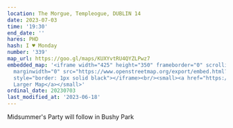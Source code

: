 ```yaml
---
location: The Morgue, Templeogue, DUBLIN 14
date: 2023-07-03
time: '19:30'
end_date: ''
hares: PHD
hash: I ♥ Monday
number: '339'
map_url: https://goo.gl/maps/KUXYvtRU4QYZLPwz7
embedded_map: '<iframe width="425" height="350" frameborder="0" scrolling="no" marginheight="0"
  marginwidth="0" src="https://www.openstreetmap.org/export/embed.html?bbox=-6.304049491882325%2C53.29769328892673%2C-6.3016435503959665%2C53.299070279923065&amp;layer=mapnik&amp;marker=53.29838259148247%2C-6.3028451800346375"
  style="border: 1px solid black"></iframe><br/><small><a href="https://www.openstreetmap.org/?mlat=53.29838&amp;mlon=-6.30285#map=19/53.29838/-6.30285">View
  Larger Map</a></small>'
ordinal_date: 20230703
last_modified_at: '2023-06-18'
---
```

Midsummer's Party will follow in Bushy Park

